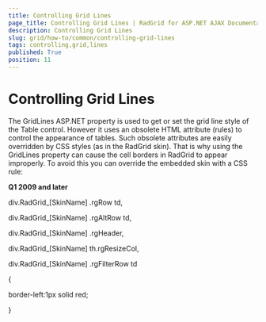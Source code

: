 ```yaml
---
title: Controlling Grid Lines
page_title: Controlling Grid Lines | RadGrid for ASP.NET AJAX Documentation
description: Controlling Grid Lines
slug: grid/how-to/common/controlling-grid-lines
tags: controlling,grid,lines
published: True
position: 11
---
```


# Controlling Grid Lines


The GridLines ASP.NET property is used to get or set the grid line style of the Table control. However it uses an obsolete HTML attribute (rules) to control the appearance of tables. Such obsolete attributes are easily overridden by CSS styles (as in the RadGrid skin). That is why using the GridLines property can cause the cell borders in RadGrid to appear improperly. To avoid this you can override the embedded skin with a CSS rule:

**Q1 2009 and later**

div.RadGrid_[SkinName] .rgRow td,

div.RadGrid_[SkinName] .rgAltRow td,

div.RadGrid_[SkinName] .rgHeader,

div.RadGrid_[SkinName] th.rgResizeCol,

div.RadGrid_[SkinName] .rgFilterRow td

{

border-left:1px solid red;

}
